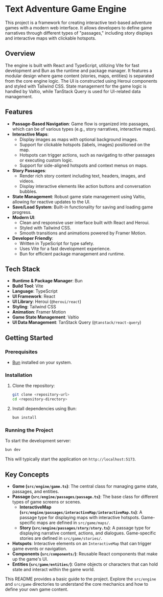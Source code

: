 # Text Adventure Game Engine

This project is a framework for creating interactive text-based adventure games with a modern web interface. It allows developers to define game narratives through different types of "passages," including story displays and interactive maps with clickable hotspots.

## Overview

The engine is built with React and TypeScript, utilizing Vite for fast development and Bun as the runtime and package manager. It features a modular design where game content (stories, maps, entities) is separated from the core engine logic. The UI is constructed using Heroui components and styled with Tailwind CSS. State management for the game logic is handled by Valtio, while TanStack Query is used for UI-related data management.

## Features

- **Passage-Based Navigation**: Game flow is organized into passages, which can be of various types (e.g., story narratives, interactive maps).
- **Interactive Maps**:
    - Display images as maps with optional background images.
    - Support for clickable hotspots (labels, images) positioned on the map.
    - Hotspots can trigger actions, such as navigating to other passages or executing custom logic.
    - Support for side-aligned hotspots and context menus on maps.
- **Story Passages**:
    - Render rich story content including text, headers, images, and videos.
    - Display interactive elements like action buttons and conversation bubbles.
- **State Management**: Robust game state management using Valtio, allowing for reactive updates to the UI.
- **Save/Load System**: Built-in functionality for saving and loading game progress.
- **Modern UI**:
    - Clean and responsive user interface built with React and Heroui.
    - Styled with Tailwind CSS.
    - Smooth transitions and animations powered by Framer Motion.
- **Developer Friendly**:
    - Written in TypeScript for type safety.
    - Uses Vite for a fast development experience.
    - Bun for efficient package management and runtime.

## Tech Stack

- **Runtime & Package Manager**: Bun
- **Build Tool**: Vite
- **Language**: TypeScript
- **UI Framework**: React
- **UI Library**: Heroui (`@heroui/react`)
- **Styling**: Tailwind CSS
- **Animation**: Framer Motion
- **Game State Management**: Valtio
- **UI Data Management**: TanStack Query (`@tanstack/react-query`)

## Getting Started

### Prerequisites

- [Bun](https://bun.sh/) installed on your system.

### Installation

1. Clone the repository:

    ```bash
    git clone <repository-url>
    cd <repository-directory>
    ```

2. Install dependencies using Bun:

    ```bash
    bun install
    ```

### Running the Project

To start the development server:

```bash
bun dev
```

This will typically start the application on `http://localhost:5173`.

## Key Concepts

- **Game (`src/engine/game.ts`)**: The central class for managing game state, passages, and entities.
- **Passage (`src/engine/passages/passage.ts`)**: The base class for different types of game screens or scenes.
    - **InteractiveMap (`src/engine/passages/interactiveMap/interactiveMap.ts`)**: A passage type for displaying maps with interactive hotspots. Game-specific maps are defined in `src/game/maps/`.
    - **Story (`src/engine/passages/story/story.ts`)**: A passage type for displaying narrative content, actions, and dialogues. Game-specific stories are defined in `src/game/stories/`.
- **Hotspots**: Interactive elements on an `InteractiveMap` that can trigger game events or navigation.
- **Components (`src/components/`)**: Reusable React components that make up the game's UI.
- **Entities (`src/game/entities/`)**: Game objects or characters that can hold state and interact within the game world.

This README provides a basic guide to the project. Explore the `src/engine` and `src/game` directories to understand the core mechanics and how to define your own game content.
